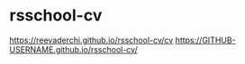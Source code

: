 # rsschool-cv
https://reevaderchi.github.io/rsschool-cv/cv
https://GITHUB-USERNAME.github.io/rsschool-cv/